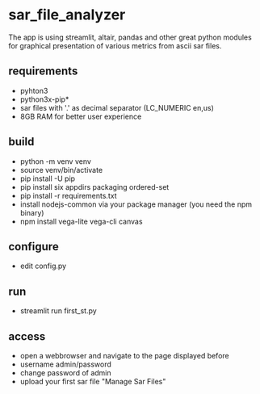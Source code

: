 # sar_file_analyzer
The app is using streamlit, altair, pandas and other great python modules   
for graphical presentation of various metrics from ascii sar files.

## requirements
* pyhton3 
* python3x-pip* 
* sar files with '.' as decimal separator (LC_NUMERIC en,us)
* 8GB RAM for better user experience

## build
* python -m venv venv 
* source venv/bin/activate 
* pip install -U pip 
* pip install six appdirs packaging ordered-set
* pip install -r requirements.txt 
* install nodejs-common via your package manager (you need the npm binary) 
* npm install vega-lite vega-cli canvas

## configure
* edit config.py
## run
* streamlit run first_st.py

## access
* open a webbrowser and navigate to the page displayed before
* username admin/password
* change password of admin
* upload your first sar file "Manage Sar Files"
